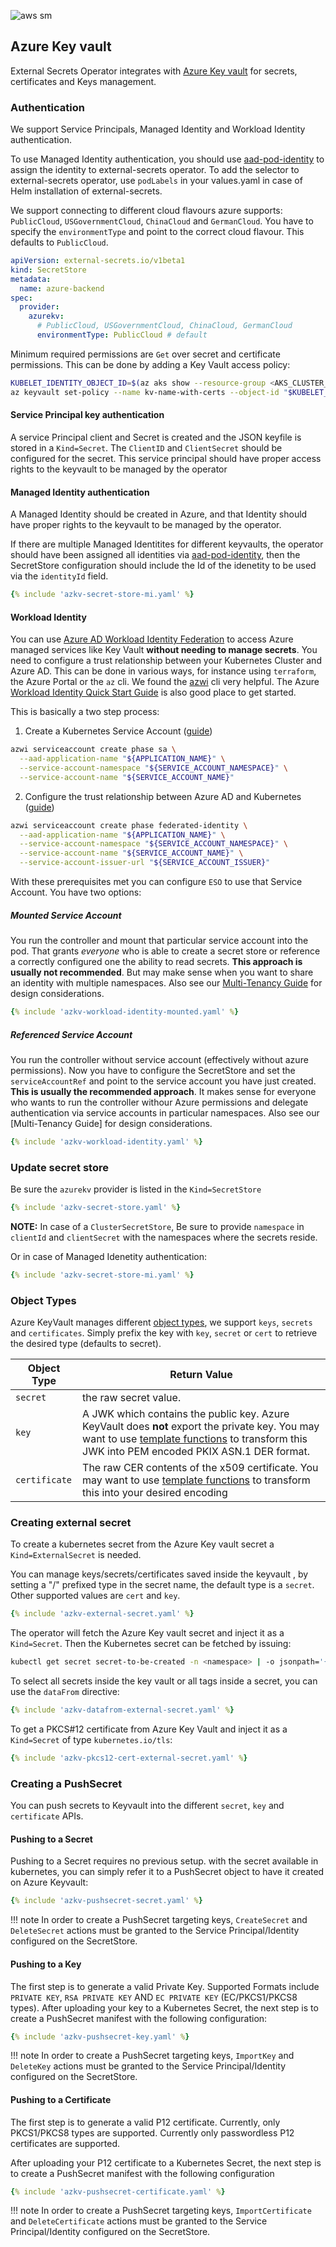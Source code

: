 
![aws sm](../pictures/eso-az-kv-azure-kv.png)

## Azure Key vault

External Secrets Operator integrates with [Azure Key vault](https://azure.microsoft.com/en-us/services/key-vault/) for secrets, certificates and Keys management.

### Authentication

We support Service Principals, Managed Identity and Workload Identity authentication.

To use Managed Identity authentication, you should use [aad-pod-identity](https://azure.github.io/aad-pod-identity/docs/) to assign the identity to external-secrets operator. To add the selector to external-secrets operator, use `podLabels` in your values.yaml in case of Helm installation of external-secrets.

We support connecting to different cloud flavours azure supports: `PublicCloud`, `USGovernmentCloud`, `ChinaCloud` and `GermanCloud`. You have to specify the `environmentType` and point to the correct cloud flavour. This defaults to `PublicCloud`.

```yaml
apiVersion: external-secrets.io/v1beta1
kind: SecretStore
metadata:
  name: azure-backend
spec:
  provider:
    azurekv:
      # PublicCloud, USGovernmentCloud, ChinaCloud, GermanCloud
      environmentType: PublicCloud # default
```

Minimum required permissions are `Get` over secret and certificate permissions. This can be done by adding a Key Vault access policy:

```sh
KUBELET_IDENTITY_OBJECT_ID=$(az aks show --resource-group <AKS_CLUSTER_RG_NAME> --name <AKS_CLUSTER_NAME> --query 'identityProfile.kubeletidentity.objectId' -o tsv)
az keyvault set-policy --name kv-name-with-certs --object-id "$KUBELET_IDENTITY_OBJECT_ID" --certificate-permissions get --secret-permissions get
```

#### Service Principal key authentication

A service Principal client and Secret is created and the JSON keyfile is stored in a `Kind=Secret`. The `ClientID` and `ClientSecret` should be configured for the secret. This service principal should have proper access rights to the keyvault to be managed by the operator

#### Managed Identity authentication

A Managed Identity should be created in Azure, and that Identity should have proper rights to the keyvault to be managed by the operator.

If there are multiple Managed Identitites for different keyvaults, the operator should have been assigned all identities via [aad-pod-identity](https://azure.github.io/aad-pod-identity/docs/), then the SecretStore configuration should include the Id of the idenetity to be used via the `identityId` field.

```yaml
{% include 'azkv-secret-store-mi.yaml' %}
```

#### Workload Identity

You can use [Azure AD Workload Identity Federation](https://docs.microsoft.com/en-us/azure/active-directory/develop/workload-identity-federation) to access Azure managed services like Key Vault **without needing to manage secrets**. You need to configure a trust relationship between your Kubernetes Cluster and Azure AD. This can be done in various ways, for instance using `terraform`, the Azure Portal or the `az` cli. We found the [azwi](https://azure.github.io/azure-workload-identity/docs/installation/azwi.html) cli very helpful. The Azure [Workload Identity Quick Start Guide](https://azure.github.io/azure-workload-identity/docs/quick-start.html) is also good place to get started.

This is basically a two step process:

1. Create a Kubernetes Service Account ([guide](https://azure.github.io/azure-workload-identity/docs/quick-start.html#5-create-a-kubernetes-service-account))

```sh
azwi serviceaccount create phase sa \
  --aad-application-name "${APPLICATION_NAME}" \
  --service-account-namespace "${SERVICE_ACCOUNT_NAMESPACE}" \
  --service-account-name "${SERVICE_ACCOUNT_NAME}"
```
2. Configure the trust relationship between Azure AD and Kubernetes ([guide](https://azure.github.io/azure-workload-identity/docs/quick-start.html#6-establish-federated-identity-credential-between-the-aad-application-and-the-service-account-issuer--subject))

```sh
azwi serviceaccount create phase federated-identity \
  --aad-application-name "${APPLICATION_NAME}" \
  --service-account-namespace "${SERVICE_ACCOUNT_NAMESPACE}" \
  --service-account-name "${SERVICE_ACCOUNT_NAME}" \
  --service-account-issuer-url "${SERVICE_ACCOUNT_ISSUER}"
```

With these prerequisites met you can configure `ESO` to use that Service Account. You have two options:

##### Mounted Service Account
You run the controller and mount that particular service account into the pod. That grants _everyone_ who is able to create a secret store or reference a correctly configured one the ability to read secrets. **This approach is usually not recommended**. But may make sense when you want to share an identity with multiple namespaces. Also see our [Multi-Tenancy Guide](../guides/multi-tenancy.md) for design considerations.

```yaml
{% include 'azkv-workload-identity-mounted.yaml' %}
```

##### Referenced Service Account
You run the controller without service account (effectively without azure permissions). Now you have to configure the SecretStore and set the `serviceAccountRef` and point to the service account you have just created. **This is usually the recommended approach**. It makes sense for everyone who wants to run the controller withour Azure permissions and delegate authentication via service accounts in particular namespaces. Also see our [Multi-Tenancy Guide] for design considerations.

```yaml
{% include 'azkv-workload-identity.yaml' %}
```

### Update secret store
Be sure the `azurekv` provider is listed in the `Kind=SecretStore`

```yaml
{% include 'azkv-secret-store.yaml' %}
```
**NOTE:** In case of a `ClusterSecretStore`, Be sure to provide `namespace` in `clientId` and `clientSecret`  with the namespaces where the secrets reside.

Or in case of Managed Idenetity authentication:

```yaml
{% include 'azkv-secret-store-mi.yaml' %}
```

### Object Types

Azure KeyVault manages different [object types](https://docs.microsoft.com/en-us/azure/key-vault/general/about-keys-secrets-certificates#object-types), we support `keys`, `secrets` and `certificates`. Simply prefix the key with `key`, `secret` or `cert` to retrieve the desired type (defaults to secret).

| Object Type   | Return Value                                                                                                                                                                                                                      |
| ------------- | --------------------------------------------------------------------------------------------------------------------------------------------------------------------------------------------------------------------------------- |
| `secret`      | the raw secret value.                                                                                                                                                                                                             |
| `key`         | A JWK which contains the public key. Azure KeyVault does **not** export the private key. You may want to use [template functions](../guides/templating.md) to transform this JWK into PEM encoded PKIX ASN.1 DER format. |
| `certificate` | The raw CER contents of the x509 certificate. You may want to use [template functions](../guides/templating.md) to transform this into your desired encoding                                                             |

### Creating external secret

To create a kubernetes secret from the Azure Key vault secret a `Kind=ExternalSecret` is needed.

You can manage keys/secrets/certificates saved inside the keyvault , by setting a "/" prefixed type in the secret name, the default type is a `secret`. Other supported values are `cert` and `key`.

```yaml
{% include 'azkv-external-secret.yaml' %}
```

The operator will fetch the Azure Key vault secret and inject it as a `Kind=Secret`. Then the Kubernetes secret can be fetched by issuing:

```sh
kubectl get secret secret-to-be-created -n <namespace> | -o jsonpath='{.data.dev-secret-test}' | base64 -d
```

To select all secrets inside the key vault or all tags inside a secret, you can use the `dataFrom` directive:

```yaml
{% include 'azkv-datafrom-external-secret.yaml' %}
```

To get a PKCS#12 certificate from Azure Key Vault and inject it as a `Kind=Secret` of type `kubernetes.io/tls`:

```yaml
{% include 'azkv-pkcs12-cert-external-secret.yaml' %}
```

### Creating a PushSecret
You can push secrets to Keyvault into the different `secret`, `key` and `certificate` APIs.

#### Pushing to a Secret
Pushing to a Secret requires no previous setup. with the secret available in kubernetes, you can simply refer it to a PushSecret object to have it created on Azure Keyvault:
```yaml
{% include 'azkv-pushsecret-secret.yaml' %}
```
!!! note
      In order to create a PushSecret targeting keys, `CreateSecret` and `DeleteSecret` actions must be granted to the Service Principal/Identity configured on the SecretStore.

#### Pushing to a Key
The first step is to generate a valid Private Key. Supported Formats include `PRIVATE KEY`, `RSA PRIVATE KEY` AND `EC PRIVATE KEY` (EC/PKCS1/PKCS8 types). After uploading your key to a Kubernetes Secret, the next step is to create a PushSecret manifest with the following configuration:

```yaml
{% include 'azkv-pushsecret-key.yaml' %}
```

!!! note
      In order to create a PushSecret targeting keys, `ImportKey` and `DeleteKey` actions must be granted to the Service Principal/Identity configured on the SecretStore.
#### Pushing to a Certificate
The first step is to generate a valid P12 certificate. Currently, only PKCS1/PKCS8 types are supported. Currently only passwordless P12 certificates are supported.

After uploading your P12 certificate to a Kubernetes Secret, the next step is to create a PushSecret manifest with the following configuration
```yaml
{% include 'azkv-pushsecret-certificate.yaml' %}
```
!!! note
       In order to create a PushSecret targeting keys, `ImportCertificate` and `DeleteCertificate` actions must be granted to the Service Principal/Identity configured on the SecretStore.
